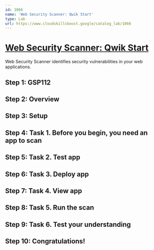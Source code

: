 ```yaml
---
id: 1066
name: 'Web Security Scanner: Qwik Start'
type: Lab
url: https://www.cloudskillsboost.google/catalog_lab/1066
---
```


# [Web Security Scanner: Qwik Start](https://www.cloudskillsboost.google/catalog_lab/1066)

Web Security Scanner identifies security vulnerabilities in your web applications.

## Step 1: GSP112

## Step 2: Overview

## Step 3: Setup

## Step 4: Task 1. Before you begin, you need an app to scan

## Step 5: Task 2. Test app

## Step 6: Task 3. Deploy app

## Step 7: Task 4. View app

## Step 8: Task 5. Run the scan

## Step 9: Task 6. Test your understanding

## Step 10: Congratulations!
